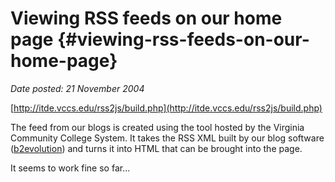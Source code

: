 # Viewing RSS feeds on our home page {#viewing-rss-feeds-on-our-home-page}

_Date posted: 21 November 2004_

[http://itde.vccs.edu/rss2js/build.php](http://itde.vccs.edu/rss2js/build.php)

The feed from our blogs is created using the tool hosted by the Virginia Community College System. It takes the RSS XML built by our blog software ([b2evolution](http://b2evolution.net/)) and turns it into HTML that can be brought into the page.

It seems to work fine so far...